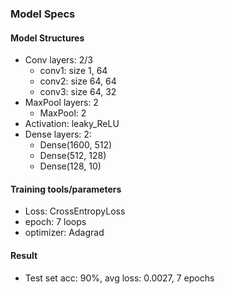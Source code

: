 ### Model Specs

#### Model Structures
- Conv layers: 2/3
	* conv1: size 1, 64 
	* conv2: size 64, 64 
	* conv3: size 64, 32 
- MaxPool layers: 2
	* MaxPool: 2
- Activation: leaky_ReLU
- Dense layers: 2:
	* Dense(1600, 512)
	* Dense(512, 128)
	* Dense(128, 10)

#### Training tools/parameters
- Loss: CrossEntropyLoss
- epoch: 7 loops
- optimizer: Adagrad

#### Result
- Test set acc: 90%, avg loss: 0.0027, 7 epochs
